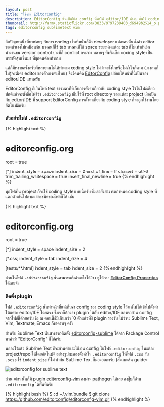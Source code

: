 ```yaml
---
layout: post
title: "ใช้งาน EditorConfig"
description: EditorConfig นั้นเป็นไฟล์ config ที่ทำให้ editor/IDE ต่างๆ นั้นใช้ coding style แบบเดียวกันได้ (เช่นการใช้ tab หรือ space) ถ้าทั้งทีมใช้ coding style แบบเดียวกันก็ช่วยให้ code เป็นระเบียบดีและลด conflict ได้ครับ
thumbnail: http://farm4.staticflickr.com/3833/9797239403_d6949b2514_o.png
tags: editorconfig sublimetext vim
---
```


อีกปัญหาหนึ่งที่พบบ่อยๆ กับการ coding เป็นทีมนั่นก็คือ developer แต่ละคนนั้นตั้งค่า editor ของตัวเองไม่เหมือนกัน บางคนก็ใช้ tab บางคนก็ใช้ space ระยะห่างแต่ละ tab ก็ไม่เท่ากันอีก ทำงานบน version control บางทีก็ conflict กระจาย หลายๆ ทีมจึงเซ็ต coding style เป็นบรรทัดฐานขึ้นมา ที่ทุกคนต้องทำตาม

แต่ก็มีหลายครั้งครับที่หลายคนไม่ได้ทำตาม coding style ไม่ว่าจะตั้งใจหรือไม่ตั้งใจก็ตาม (บางคนก็ไม่รู้จะตั้งค่า editor ของตัวเองตรงไหน) จึงมีคนคิด [EditorConfig](http://editorconfig.org/) ปล่อยให้หน้าที่นี้เป็นของ editor/IDE แทนครับ

EditorConfig ก็เป็นไฟล์​ text ธรรมดาที่ที่เก็บการตั้งค่าเกี่ยวกับ coding style ไว้ในไฟล์เดียว ปกติแล้วจะตั้งชื่อไฟล์ว่า `.editorconfig` เก็บไว้ที่ root directory ของแต่ละ project เมื่อเปิดกับ editor/IDE ที่ support EditorConfig การตั้งค่าเกี่ยวกับ coding style ก็จะถูกใช้งานโดยอัตโนมัติครับ

### ตัวอย่างไฟล์ `.editorconfig`

{% highlight text %}
# editorconfig.org
root = true

[*]
indent_style = space
indent_size = 2
end_of_line = lf
charset = utf-8
trim_trailing_whitespace = true
insert_final_newline = true
{% endhighlight %}

ทุกไฟล์ใน project ก็จะใช้ coding style แบบนี้ครับ ซึ่งเรายังสามารถกำหนด coding style ที่แตกต่างกันไปตามแต่ละชนิดของไฟล์ก็ได้ เช่น

{% highlight text %}
# editorconfig.org
root = true

[*]
indent_style = space
indent_size = 2

[*.css]
indent_style = tab
indent_size = 4

[tests/**.html]
indent_style = tab
indent_size = 2
{% endhighlight %}

ส่วนในไฟล์ `.editorconfig` นั้นสามารถตั้งค่าอะไรได้บ้าง ดูได้จาก [EditorConfig Properties](https://github.com/editorconfig/editorconfig/wiki/EditorConfig-Properties) ได้เลยจ้า

### ติดตั้ง plugin

ไฟล์ `.editorconfig` นั้นทำหน้าที่แค่เก็บค่า config ของ coding style ไว้ แต่ไม่ได้เข้าไปตั้งค่าให้แต่ละ editor/IDE โดยตรง ซึ่งเราก็ต้องลง plugin ให้กับ editor/IDE ของเราอ่าน config จากไฟล์นี้ด้วยครับ ถึง ณ ตอนนี้ก็มีเกินกว่า 10 ตัวแล้วที่มี plugin รองรับ ไม่ว่าจะ Sublime Text, Vim, Textmate, Emacs ก็มาครบๆ ครับ

สำหรับ Sublime Text นั้นสามารถติดตั้ง [editorconfig-sublime](https://github.com/sindresorhus/editorconfig-sublime) ได้จาก Package Control หาคำว่า "EditorConfig" ก็ได้ครับ

พอลงไว้แล้ว Sublime Text ก็จะอ่านค่าและใช้งาน config ในไฟล์ `.editorconfig` ในแต่ละ project/repo ได้โดยอัตโนมัติ อย่างรูปผมลองตั้งค่าใน `.editorconfig` ให้ไฟล์ `.css` กับ `.scss` ใช้ `indent_size` ที่ไม่เท่ากัน Sublime Text ก็มองออกครับ (สังเกตเส้น guide)

![editorconfig for sublime text](http://farm4.staticflickr.com/3833/9797239403_d6949b2514_o.png)

ส่วน vim นั้นก็มี plugin [editorconfig-vim](https://github.com/editorconfig/editorconfig-vim) ลงผ่าน pathogen ได้เลย ลงปุ๊บก็อ่าน `.editorconfig` ได้ทันทีครับ

{% highlight bash %}
$ cd ~/.vim/bundle
$ git clone https://github.com/editorconfig/editorconfig-vim.git
{% endhighlight %}

